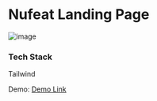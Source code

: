 # Nufeat Landing Page
![image](https://user-images.githubusercontent.com/57881476/143731182-9405b8d0-48b3-4b92-8eaf-97d086e6b2e1.png)

### Tech Stack
Tailwind

Demo: [Demo Link](https://nufeat.vercel.app/)
